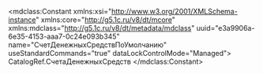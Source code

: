 <?xml version="1.0" encoding="UTF-8"?>
<mdclass:Constant xmlns:xsi="http://www.w3.org/2001/XMLSchema-instance" xmlns:core="http://g5.1c.ru/v8/dt/mcore" xmlns:mdclass="http://g5.1c.ru/v8/dt/metadata/mdclass" uuid="e3a9906a-6e35-4153-aaa7-0c24e093b345" name="СчетДенежныхСредствПоУмолчанию" useStandardCommands="true" dataLockControlMode="Managed">
  <synonym key="ru" value="Счет денежных средств по умолчанию"/>
  <producedTypes>
    <managerType typeId="da707d28-e0f5-48d9-9602-754685a26cc7" valueTypeId="8d8e1831-f2e7-472e-b42a-0478f89826a7"/>
    <valueManagerType typeId="85e357fb-5bea-48ba-b9f0-d0ce8e211920" valueTypeId="732ba964-6a53-4039-8d6c-af639c5d64e0"/>
  </producedTypes>
  <type>
    <types>CatalogRef.СчетаДенежныхСредств</types>
  </type>
  <minValue xsi:type="core:NullValue"/>
  <maxValue xsi:type="core:NullValue"/>
</mdclass:Constant>
